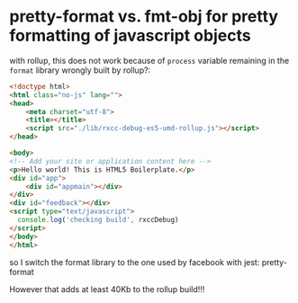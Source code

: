 # pretty-format vs. fmt-obj for pretty formatting of javascript objects 
with rollup, this does not work because of `process` variable remaining in the `format` library 
wrongly built by rollup?:

```html
<!doctype html>
<html class="no-js" lang="">
<head>
    <meta charset="utf-8">
    <title></title>
    <script src="./lib/rxcc-debug-es5-umd-rollup.js"></script>
</head>

<body>
<!-- Add your site or application content here -->
<p>Hello world! This is HTML5 Boilerplate.</p>
<div id="app">
    <div id="appmain"></div>
</div>
<div id="feedback"></div>
<script type="text/javascript">
  console.log('checking build', rxccDebug)
</script>
</body>
</html>
```

so I switch the format library to the one used by facebook with jest: pretty-format

However that adds at least 40Kb to the rollup build!!!
